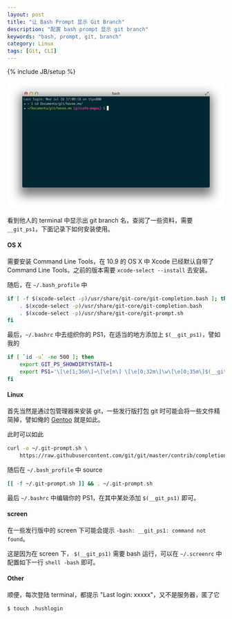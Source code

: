 ```yaml
---
layout: post
title: "让 Bash Prompt 显示 Git Branch"
description: "配置 bash prompt 显示 git branch"
keywords: "bash, prompt, git, branch"
category: Linux
tags: [Git, CLI]
---
```

{% include JB/setup %}

![Git Branch Name](/assets/images/2014/07/git-branch.png)

看到他人的 terminal 中显示出 git branch 名，查阅了一些资料，需要 `__git_ps1`，下面记录下如何安装使用。

<!-- more -->
#### OS X

需要安装 Command Line Tools，在 10.9 的 OS X 中 Xcode 已经默认自带了 Command Line Tools。之前的版本需要 `xcode-select --install` 去安装。

随后，在 `~/.bash_profile` 中

```sh
if [ -f $(xcode-select -p)/usr/share/git-core/git-completion.bash ]; then
    . $(xcode-select -p)/usr/share/git-core/git-completion.bash
    . $(xcode-select -p)/usr/share/git-core/git-prompt.sh
fi
```

最后，`~/.bashrc` 中去组织你的 PS1，在适当的地方添加上 `$(__git_ps1)`，譬如我的

```sh
if [ `id -u` -ne 500 ]; then
    export GIT_PS_SHOWDIRTYSTATE=1
    export PS1='\[\e[1;36m\]→\[\e[m\] \[\e[0;32m\]\w\[\e[0;35m\]$(__git_ps1)\[\e[1;32m\] \$\[\e[m\] '
fi
```

#### Linux

首先当然是通过包管理器来安装 git，一些发行版打包 git 时可能会将一些文件精简掉，譬如俺的 [Gentoo](https://bugs.gentoo.org/show_bug.cgi?id=477920) 就是如此。

此时可以如此

```sh
curl -o ~/.git-prompt.sh \
    https://raw.githubusercontent.com/git/git/master/contrib/completion/git-prompt.sh
```

随后在 `~/.bash_profile` 中 source

```sh
[[ -f ~/.git-prompt.sh ]] && . ~/.git-prompt.sh
```

最后 `~/.bashrc` 中编辑你的 PS1，在其中某处添加 `$(__git_ps1)` 即可。

#### screen

在一些发行版中的 screen 下可能会提示 `-bash: __git_ps1: command not found`。

这是因为在 screen 下， `$(__git_ps1)` 需要 bash 运行，可以在 `~/.screenrc` 中配置如下一行  `shell -bash` 即可。

#### Other

顺便，每次登陆 terminal，都提示 "Last login: xxxxx"，又不是服务器，匿了它

    $ touch .hushlogin
